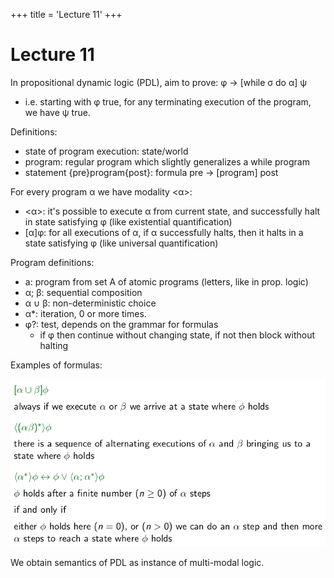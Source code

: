 +++
title = 'Lecture 11'
+++
# Lecture 11
In propositional dynamic logic (PDL), aim to prove: φ → [while σ do α] ψ
- i.e. starting with φ true, for any terminating execution of the program, we have ψ true.

Definitions:
- state of program execution: state/world
- program: regular program which slightly generalizes a while program
- statement {pre}program{post}: formula pre → [program] post

For every program α we have modality \<α\>:
- \<α\>: it's possible to execute α from current state, and successfully halt in state satisfying φ (like existential quantification)
- [α]φ: for all executions of α, if α successfully halts, then it halts in a state satisfying φ (like universal quantification)

Program definitions:
- a: program from set A of atomic programs (letters, like in prop. logic)
- α; β: sequential composition
- α ∪ β: non-deterministic choice
- α\*: iteration, 0 or more times.
- φ?: test, depends on the grammar for formulas
    - if φ then continue without changing state, if not then block without halting

Examples of formulas:

![Formula examples](formula-examples.png)

We obtain semantics of PDL as instance of multi-modal logic.
